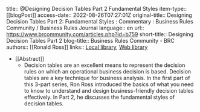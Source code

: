 title:: @Designing Decision Tables Part 2 Fundamental Styles
item-type:: [[blogPost]]
access-date:: 2022-08-26T07:27:01Z
original-title:: Designing Decision Tables Part 2: Fundamental Styles : Commentary : Business Rules Community / Business Rules Journal
language:: en
url:: https://www.brcommunity.com/articles.php?id=b759
short-title:: Designing Decision Tables Part 2
blog-title:: Business Rules Community - BRC
authors:: [[Ronald Ross]]
links:: [Local library](zotero://select/library/items/2JRHXGT8), [Web library](https://www.zotero.org/users/6520516/items/2JRHXGT8)

- [[Abstract]]
	- Decision tables are an excellent means to represent the decision rules on which an operational business decision is based. Decision tables are a key technique for business analysis. In the first part of this 3-part series, Ron Ross introduced the basics of what you need to know to understand and design business-friendly decision tables effectively. In Part 2, he discusses the fundamental styles of decision tables.